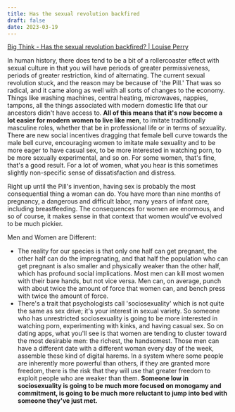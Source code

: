 ```yaml
---
title: Has the sexual revolution backfired
draft: false
date: 2023-03-19
---
```


[Big Think - Has the sexual revolution backfired? | Louise Perry](https://www.youtube.com/watch?v=9osWeVE2Tg8)

In human history, there does tend to be a bit of a rollercoaster effect with sexual culture in that you will have periods of greater permissiveness, periods of greater restriction, kind of alternating.
The current sexual revolution stuck, and the reason may be because of 'the Pill.'
That was so radical, and it came along as well with all sorts of changes to the economy. Things like washing machines, central heating, microwaves, nappies, tampons, all the things associated with modern domestic life that our ancestors didn't have access to. **All of this means that it's now become a lot easier for modern women to live like men**, to imitate traditionally masculine roles, whether that be in professional life or in terms of sexuality.
There are new social incentives dragging that female bell curve towards the male bell curve, encouraging women to imitate male sexuality and to be more eager to have casual sex, to be more interested in watching porn, to be more sexually experimental, and so on. For some women, that's fine, that's a good result. For a lot of women, what you hear is this sometimes slightly non-specific sense of dissatisfaction and distress.

Right up until the Pill's invention, having sex is probably the most consequential thing a woman can do. You have more than nine months of pregnancy, a dangerous and difficult labor, many years of infant care, including breastfeeding. The consequences for women are enormous, and so of course, it makes sense in that context that women would've evolved to be much pickier. 

Men and Women are Different:
- The reality for our species is that only one half can get pregnant, the other half can do the impregnating, and that half the population who can get pregnant is also smaller and physically weaker than the other half, which has profound social implications. Most men can kill most women with their bare hands, but not vice versa. Men can, on average, punch with about twice the amount of force that women can, and bench press with twice the amount of force.
- There's a trait that psychologists call 'sociosexuality' which is not quite the same as sex drive; it's your interest in sexual variety. So someone who has unrestricted sociosexuality is going to be more interested in watching porn, experimenting with kinks, and having casual sex. So on dating apps, what you'll see is that women are tending to cluster toward the most desirable men: the richest, the handsomest. Those men can have a different date with a different woman every day of the week, assemble these kind of digital harems. In a system where some people are inherently more powerful than others, if they are granted more freedom, there is the risk that they will use that greater freedom to exploit people who are weaker than them. **Someone low in sociosexuality is going to be much more focused on monogamy and commitment, is going to be much more reluctant to jump into bed with someone they've just met.**